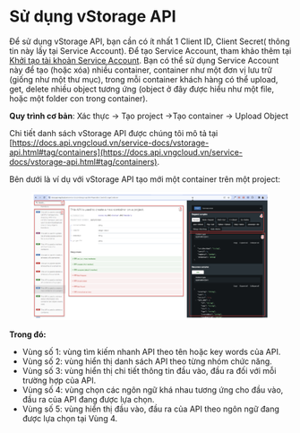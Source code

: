 # Sử dụng vStorage API

Để sử dụng vStorage API, bạn cần có ít nhất 1 Client ID, Client Secret( thông tin này lấy tại Service Account). Để tạo Service Account, tham khảo thêm tại [Khởi tạo tài khoản Service Account](../../quan-ly-truy-cap/quan-ly-tai-khoan-truy-cap-vstorage/tai-khoan-service-account/khoi-tao-tai-khoan-service-account.md). Bạn có thể sử dụng Service Account này để tạo (hoặc xóa) nhiều container, container như một đơn vị lưu trữ (giống như một thư mục), trong mỗi container khách hàng có thể upload, get, delete nhiều object tương ứng (object ở đây được hiểu như một file, hoặc một folder con trong container).

**Quy trình cơ bản**: Xác thực -> Tạo project ->Tạo container -> Upload Object

Chi tiết danh sách vStorage API được chúng tôi mô tả tại [https://docs.api.vngcloud.vn/service-docs/vstorage-api.html#tag/containers](https://docs.api.vngcloud.vn/service-docs/vstorage-api.html#tag/containers).

Bên dưới là ví dụ với vStorage API tạo mới một container trên một project:

<figure><img src="../../../../../.gitbook/assets/image (553).png" alt=""><figcaption></figcaption></figure>

**Trong đó:**&#x20;

* Vùng số 1: vùng tìm kiếm nhanh API theo tên hoặc key words của API.
* Vùng số 2: vùng hiển thị danh sách API theo từng nhóm chức năng.
* Vùng số 3: vùng hiển thị chi tiết thông tin đầu vào, đầu ra đối với mỗi trường hợp của API.
* Vùng số 4: vùng chọn các ngôn ngữ khá nhau tương ứng cho đầu vào, đầu ra của API đang được lựa chọn.
* Vùng số 5: vùng hiển thị đầu vào, đầu ra của API theo ngôn ngữ đang được lựa chọn tại Vùng 4.
